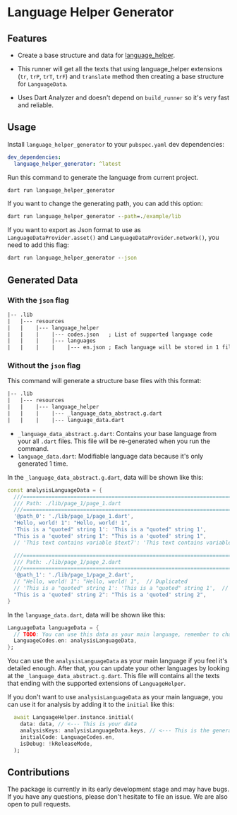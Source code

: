 # Language Helper Generator

## Features

* Create a base structure and data for [language_helper](https://pub.dev/packages/language_helper).

* This runner will get all the texts that using language_helper extensions (`tr`, `trP`, `trT`, `trF`) and `translate` method then creating a base structure for `LanguageData`.

* Uses Dart Analyzer and doesn't depend on `build_runner` so it's very fast and reliable.

## Usage

Install `language_helper_generator` to your `pubspec.yaml` dev dependencies:

``` yaml
dev_dependencies:
  language_helper_generator: ^latest
```

Run this command to generate the language from current project.

``` cmd
dart run language_helper_generator
```

If you want to change the generating path, you can add this option:

``` cmd
dart run language_helper_generator --path=./example/lib
```

If you want to export as Json format to use as `LanguageDataProvider.asset()` and `LanguageDataProvider.network()`, you need to add this flag:

```cmd
dart run language_helper_generator --json
```

## Generated Data

### With the `json` flag

``` txt
|-- .lib
|   |--- resources
|   |    |--- language_helper
|   |    |    |--- codes.json   ; List of supported language code
|   |    |    |--- languages
|   |    |    |    |--- en.json ; Each language will be stored in 1 files
```

### Without the `json` flag

This command will generate a structure base files with this format:

``` txt
|-- .lib
|   |--- resources
|   |    |--- language_helper
|   |    |    |--- _language_data_abstract.g.dart
|   |    |    |--- language_data.dart
```

* `_language_data_abstract.g.dart`: Contains your base language from your all `.dart` files. This file will be re-generated when you run the command.
* `language_data.dart`: Modifiable language data because it's only generated 1 time.

In the `_language_data_abstract.g.dart`, data will be shown like this:

``` dart
const analysisLanguageData = {
  ///===========================================================================
  /// Path: ./lib/page_1/page_1.dart
  ///===========================================================================
  '@path_0': './lib/page_1/page_1.dart',
  "Hello, world! 1": "Hello, world! 1",
  'This is a "quoted" string 1': 'This is a "quoted" string 1',
  "This is a 'quoted' string 1": "This is a 'quoted' string 1",
  // 'This text contains variable $text7': 'This text contains variable $text7',  // Contains variable

  ///===========================================================================
  /// Path: ./lib/page_1/page_2.dart
  ///===========================================================================
  '@path_1': './lib/page_1/page_2.dart',
  // "Hello, world! 1": "Hello, world! 1",  // Duplicated
  // 'This is a "quoted" string 1': 'This is a "quoted" string 1',  // Duplicated
  "This is a 'quoted' string 2": "This is a 'quoted' string 2",
}
```

In the `language_data.dart`, data will be shown like this:

``` dart
LanguageData languageData = {
  // TODO: You can use this data as your main language, remember to change this code to your base language code
  LanguageCodes.en: analysisLanguageData,
};
```

You can use the `analysisLanguageData` as your main language if you feel it's detailed enough. After that, you can update your other languages by looking at the `_language_data_abstract.g.dart`. This file will contains all the texts that ending with the supported extensions of `LanguageHelper`.

If you don't want to use `analysisLanguageData` as your main language, you can use it for analysis by adding it to the `initial` like this:

``` dart
  await LanguageHelper.instance.initial(
    data: data, // <--- This is your data
    analysisKeys: analysisLanguageData.keys, // <--- This is the generated data
    initialCode: LanguageCodes.en,
    isDebug: !kReleaseMode,
  );
```

## Contributions

The package is currently in its early development stage and may have bugs. If you have any questions, please don't hesitate to file an issue. We are also open to pull requests.
